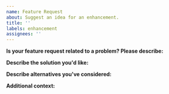 ```yaml
---
name: Feature Request
about: Suggest an idea for an enhancement.
title: ''
labels: enhancement
assignees: ''
---
```


**Is your feature request related to a problem? Please describe:**
<!-- A clear and concise description of what the problem is or what use case you would like to see supported. e.g. I'm always frustrated when [...] -->

**Describe the solution you'd like:**
<!-- A clear and concise description of what you want to happen. -->

**Describe alternatives you've considered:**
<!-- A clear and concise description of any alternative solutions or features you've considered. -->

**Additional context:**
<!-- Add any other context or screenshots about the feature request here. -->

<!-- Click the "Preview" tab before you submit to ensure the formatting is correct. -->
